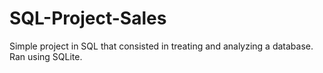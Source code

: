 # SQL-Project-Sales
Simple project in SQL that consisted in treating and analyzing a database. Ran using SQLite.
